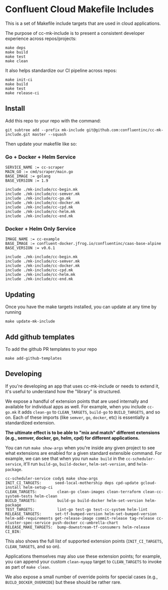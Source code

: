 # Confluent Cloud Makefile Includes
This is a set of Makefile include targets that are used in cloud applications.

The purpose of cc-mk-include is to present a consistent developer experience across repos/projects:
```
make deps
make build
make test
make clean
```

It also helps standardize our CI pipeline across repos:
```
make init-ci
make build
make test
make release-ci
```

## Install
Add this repo to your repo with the command:
```shell
git subtree add --prefix mk-include git@github.com:confluentinc/cc-mk-include.git master --squash
```

Then update your makefile like so:

### Go + Docker + Helm Service
```make
SERVICE_NAME := cc-scraper
MAIN_GO := cmd/scraper/main.go
BASE_IMAGE := golang
BASE_VERSION := 1.9

include ./mk-include/cc-begin.mk
include ./mk-include/cc-semver.mk
include ./mk-include/cc-go.mk
include ./mk-include/cc-docker.mk
include ./mk-include/cc-cpd.mk
include ./mk-include/cc-helm.mk
include ./mk-include/cc-end.mk
```

### Docker + Helm Only Service
```make
IMAGE_NAME := cc-example
BASE_IMAGE := confluent-docker.jfrog.io/confluentinc/caas-base-alpine
BASE_VERSION := v0.6.1

include ./mk-include/cc-begin.mk
include ./mk-include/cc-semver.mk
include ./mk-include/cc-docker.mk
include ./mk-include/cc-cpd.mk
include ./mk-include/cc-helm.mk
include ./mk-include/cc-end.mk
```

## Updating
Once you have the make targets installed, you can update at any time by running

```shell
make update-mk-include
```

## Add github templates

To add the github PR templates to your repo

```shell
make add-github-templates
```

## Developing

If you're developing an app that uses cc-mk-include or needs to extend it, it's useful
to understand how the "library" is structured.

We expose a handful of extension points that are used internally and available for individual
apps as well. For example, when you include `cc-go.mk` it adds `clean-go` to `CLEAN_TARGETS`,
`build-go` to `BUILD_TARGETS`, and so on. Each of these imports (like `semver`, `go`, `docker`, etc)
is essentially a standardized extension.

**The ultimate effect is to be able to "mix and match" different extensions
(e.g., semver, docker, go, helm, cpd) for different applications.**

You can run `make show-args` when you're inside any given project to see what extensions
are enabled for a given standard extensible command. For example, we can see that when you
run `make build` in the `cc-scheduler-service`, it'll run `build-go`, `build-docker`,
`helm-set-version`, and `helm-package`.
```
cc-scheduler-service cody$ make show-args
INIT_CI_TARGETS:      seed-local-mothership deps cpd-update gcloud-install helm-setup-ci
CLEAN_TARGETS:         clean-go clean-images clean-terraform clean-cc-system-tests helm-clean
BUILD_TARGETS:         build-go build-docker helm-set-version helm-package
TEST_TARGETS:          lint-go test-go test-cc-system helm-lint
RELEASE_TARGETS:      set-tf-bumped-version helm-set-bumped-version helm-add-requirements get-release-image commit-release tag-release cc-cluster-spec-service push-docker cc-umbrella-chart
RELEASE_MAKE_TARGETS:  bump-downstream-tf-consumers helm-release
CI_BIN:
```

This also shows the full list of supported extension points (`INIT_CI_TARGETS`, `CLEAN_TARGETS`, and so on).

Applications themselves may also use these extension points; for example, you can append
your custom `clean-myapp` target to `CLEAN_TARGETS` to invoke as part of `make clean`.

We also expose a small number of override points for special cases (e.g., `BUILD_DOCKER_OVERRIDE`)
but these should be rather rare.
